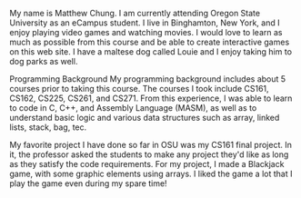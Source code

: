 My name is Matthew Chung. I am currently attending Oregon State University as an eCampus student.
I live in Binghamton, New York, and I enjoy playing video games and watching movies. I would love to learn as much as possible from this course and be able to create interactive games on this
web site. I have a maltese dog called Louie and I enjoy taking him to dog parks as well.

Programming Background
My programming background includes about 5 courses prior to taking this course. The courses I took include CS161, CS162, CS225, CS261, and CS271. From this experience, I was able to learn
to code in C, C++, and Assembly Language (MASM), as well as to understand basic logic and various
data structures such as array, linked lists, stack, bag, tec.

My favorite project I have done so far in OSU was my CS161 final project. In it, the professor
asked the students to make any project they'd like as long as they satisfy the code
requirements. For my project, I made a Blackjack game, with some graphic elements using arrays.
I liked the game a lot that I play the game even during my spare time!

